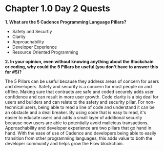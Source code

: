 # Chapter 1.0 Day 2 Quests

**1. What are the 5 Cadence Programming Language Pillars?**
   
   * Safety and Securtiy
   * Clarity
   * Approachability
   * Developer Experience
   * Resource Oriented Programming

**2. In your opinion, even without knowing anything about the Blockchain or coding, why could the 5 Pillars be useful (you don't have to answer this for #5)?**

The 5 Pillars can be useful because they address areas of concern for users and developers. Safety and security is a concern for most people on and offline. Making sure that contracts are safe and coded securely adds user confidence and can result in more user growth. Code clarity is a big deal for users and builders and can relate to the safety and security pillar. For non-technical users, being able to read a line of code and understand it can be an obstacle and a deal breaker. By using code that is easy to read, it's easier to educate users and adds a small layer of additional security because now users are able to potentially avoid malicious transactions. Approachability and developer experience are two pillars that go hand in hand. With the ease of use of Cadence and developers being able to easily transition from other programming languages, this adds value to both the developer community and helps grow the Flow blockchain.


